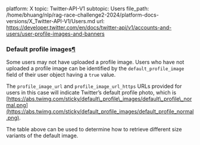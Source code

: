 platform: X
topic: Twitter-API-V1
subtopic: Users
file_path: /home/bhuang/nlp/rag-race-challenge2-2024/platform-docs-versions/X_Twitter-API-V1/Users.md
url: https://developer.twitter.com/en/docs/twitter-api/v1/accounts-and-users/user-profile-images-and-banners

### Default profile images[¶](#default-profile-images "Permalink to this headline")

Some users may not have uploaded a profile image. Users who have not uploaded a profile image can be identified by the `default_profile_image` field of their user object having a `true` value.

The `profile_image_url` and `profile_image_url_https` URLs provided for users in this case will indicate Twitter’s default profile photo, which is [https://abs.twimg.com/sticky/default\_profile\_images/default\_profile\_normal.png](https://abs.twimg.com/sticky/default_profile_images/default_profile_normal.png).

The table above can be used to determine how to retrieve different size variants of the default image.